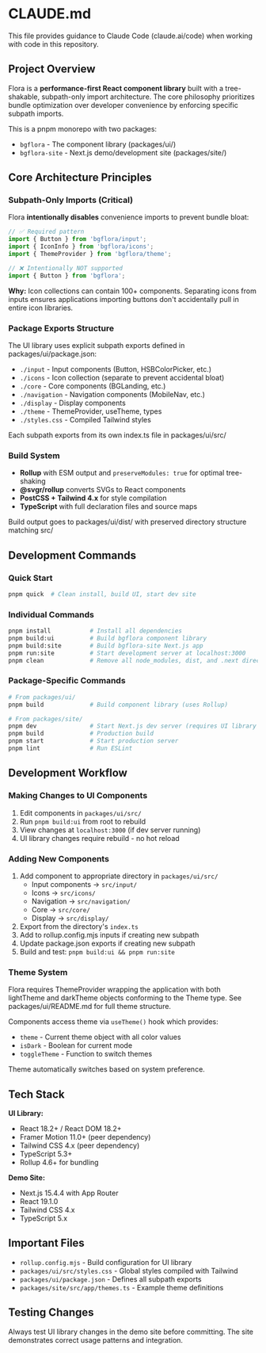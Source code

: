 # CLAUDE.md

This file provides guidance to Claude Code (claude.ai/code) when working with code in this repository.

## Project Overview

Flora is a **performance-first React component library** built with a tree-shakable, subpath-only import architecture. The core philosophy prioritizes bundle optimization over developer convenience by enforcing specific subpath imports.

This is a pnpm monorepo with two packages:
- `bgflora` - The component library (packages/ui/)
- `bgflora-site` - Next.js demo/development site (packages/site/)

## Core Architecture Principles

### Subpath-Only Imports (Critical)
Flora **intentionally disables** convenience imports to prevent bundle bloat:

```javascript
// ✅ Required pattern
import { Button } from 'bgflora/input';
import { IconInfo } from 'bgflora/icons';
import { ThemeProvider } from 'bgflora/theme';

// ❌ Intentionally NOT supported
import { Button } from 'bgflora';
```

**Why:** Icon collections can contain 100+ components. Separating icons from inputs ensures applications importing buttons don't accidentally pull in entire icon libraries.

### Package Exports Structure
The UI library uses explicit subpath exports defined in packages/ui/package.json:
- `./input` - Input components (Button, HSBColorPicker, etc.)
- `./icons` - Icon collection (separate to prevent accidental bloat)
- `./core` - Core components (BGLanding, etc.)
- `./navigation` - Navigation components (MobileNav, etc.)
- `./display` - Display components
- `./theme` - ThemeProvider, useTheme, types
- `./styles.css` - Compiled Tailwind styles

Each subpath exports from its own index.ts file in packages/ui/src/

### Build System
- **Rollup** with ESM output and `preserveModules: true` for optimal tree-shaking
- **@svgr/rollup** converts SVGs to React components
- **PostCSS + Tailwind 4.x** for style compilation
- **TypeScript** with full declaration files and source maps

Build output goes to packages/ui/dist/ with preserved directory structure matching src/

## Development Commands

### Quick Start
```bash
pnpm quick  # Clean install, build UI, start dev site
```

### Individual Commands
```bash
pnpm install           # Install all dependencies
pnpm build:ui          # Build bgflora component library
pnpm build:site        # Build bgflora-site Next.js app
pnpm run:site          # Start development server at localhost:3000
pnpm clean             # Remove all node_modules, dist, and .next directories
```

### Package-Specific Commands
```bash
# From packages/ui/
pnpm build             # Build component library (uses Rollup)

# From packages/site/
pnpm dev               # Start Next.js dev server (requires UI library built first)
pnpm build             # Production build
pnpm start             # Start production server
pnpm lint              # Run ESLint
```

## Development Workflow

### Making Changes to UI Components
1. Edit components in `packages/ui/src/`
2. Run `pnpm build:ui` from root to rebuild
3. View changes at `localhost:3000` (if dev server running)
4. UI library changes require rebuild - no hot reload

### Adding New Components
1. Add component to appropriate directory in `packages/ui/src/`
   - Input components → `src/input/`
   - Icons → `src/icons/`
   - Navigation → `src/navigation/`
   - Core → `src/core/`
   - Display → `src/display/`
2. Export from the directory's `index.ts`
3. Add to rollup.config.mjs inputs if creating new subpath
4. Update package.json exports if creating new subpath
5. Build and test: `pnpm build:ui && pnpm run:site`

### Theme System
Flora requires ThemeProvider wrapping the application with both lightTheme and darkTheme objects conforming to the Theme type. See packages/ui/README.md for full theme structure.

Components access theme via `useTheme()` hook which provides:
- `theme` - Current theme object with all color values
- `isDark` - Boolean for current mode
- `toggleTheme` - Function to switch themes

Theme automatically switches based on system preference.

## Tech Stack

**UI Library:**
- React 18.2+ / React DOM 18.2+
- Framer Motion 11.0+ (peer dependency)
- Tailwind CSS 4.x (peer dependency)
- TypeScript 5.3+
- Rollup 4.6+ for bundling

**Demo Site:**
- Next.js 15.4.4 with App Router
- React 19.1.0
- Tailwind CSS 4.x
- TypeScript 5.x

## Important Files

- `rollup.config.mjs` - Build configuration for UI library
- `packages/ui/src/styles.css` - Global styles compiled with Tailwind
- `packages/ui/package.json` - Defines all subpath exports
- `packages/site/src/app/themes.ts` - Example theme definitions

## Testing Changes
Always test UI library changes in the demo site before committing. The site demonstrates correct usage patterns and integration.
